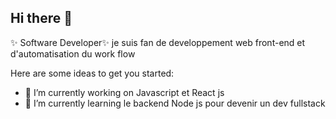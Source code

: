 ## Hi there 👋

✨ Software Developer✨ 
je suis fan de developpement web front-end et d'automatisation du work flow

Here are some ideas to get you started:

- 🔭 I’m currently working on Javascript et React js 
- 🌱 I’m currently learning le backend Node js pour devenir un dev fullstack


